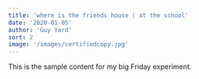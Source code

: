 ```yaml
---
title: 'where is the friends house | at the school'
date: '2020-01-05'
author: 'Guy Yard'
sort: 2
image: '/images/certifiedcopy.jpg'
---
```


This is the sample content for my big Friday experiment.